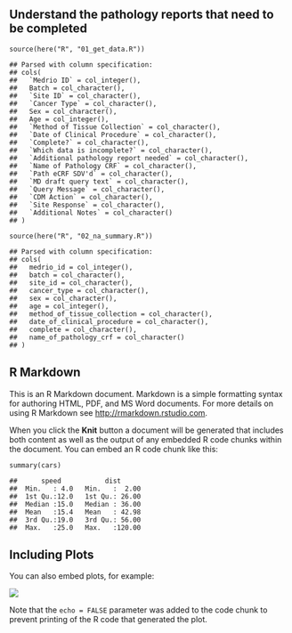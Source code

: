 Understand the pathology reports that need to be completed
----------------------------------------------------------

    source(here("R", "01_get_data.R"))

    ## Parsed with column specification:
    ## cols(
    ##   `Medrio ID` = col_integer(),
    ##   Batch = col_character(),
    ##   `Site ID` = col_character(),
    ##   `Cancer Type` = col_character(),
    ##   Sex = col_character(),
    ##   Age = col_integer(),
    ##   `Method of Tissue Collection` = col_character(),
    ##   `Date of Clinical Procedure` = col_character(),
    ##   `Complete?` = col_character(),
    ##   `Which data is incomplete?` = col_character(),
    ##   `Additional pathology report needed` = col_character(),
    ##   `Name of Pathology CRF` = col_character(),
    ##   `Path eCRF SDV'd` = col_character(),
    ##   `MD draft query text` = col_character(),
    ##   `Query Message` = col_character(),
    ##   `CDM Action` = col_character(),
    ##   `Site Response` = col_character(),
    ##   `Additional Notes` = col_character()
    ## )

    source(here("R", "02_na_summary.R"))

    ## Parsed with column specification:
    ## cols(
    ##   medrio_id = col_integer(),
    ##   batch = col_character(),
    ##   site_id = col_character(),
    ##   cancer_type = col_character(),
    ##   sex = col_character(),
    ##   age = col_integer(),
    ##   method_of_tissue_collection = col_character(),
    ##   date_of_clinical_procedure = col_character(),
    ##   complete = col_character(),
    ##   name_of_pathology_crf = col_character()
    ## )

R Markdown
----------

This is an R Markdown document. Markdown is a simple formatting syntax
for authoring HTML, PDF, and MS Word documents. For more details on
using R Markdown see <http://rmarkdown.rstudio.com>.

When you click the **Knit** button a document will be generated that
includes both content as well as the output of any embedded R code
chunks within the document. You can embed an R code chunk like this:

    summary(cars)

    ##      speed           dist       
    ##  Min.   : 4.0   Min.   :  2.00  
    ##  1st Qu.:12.0   1st Qu.: 26.00  
    ##  Median :15.0   Median : 36.00  
    ##  Mean   :15.4   Mean   : 42.98  
    ##  3rd Qu.:19.0   3rd Qu.: 56.00  
    ##  Max.   :25.0   Max.   :120.00

Including Plots
---------------

You can also embed plots, for example:

![](path_na_analysis_files/figure-markdown_strict/pressure-1.png)

Note that the `echo = FALSE` parameter was added to the code chunk to
prevent printing of the R code that generated the plot.
